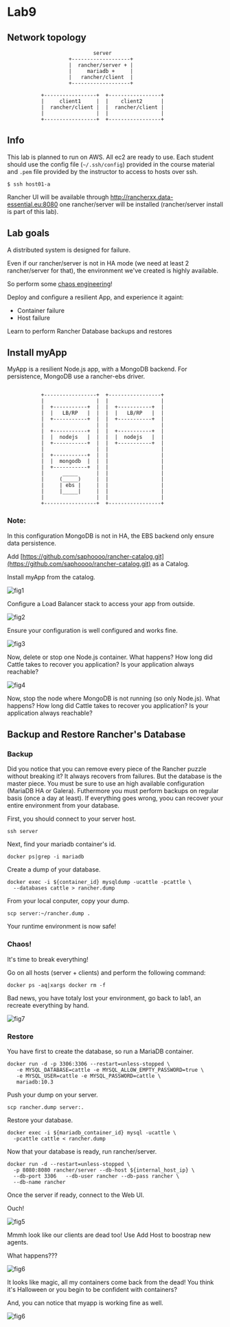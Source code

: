 # Lab9

## Network topology


```
                            server
                    +-------------------+
                    |  rancher/server + |
                    |     mariadb +     |
                    |   rancher/client  |
                    +-------------------+

           +-----------------+  +-----------------+
           |     client1     |  |    client2      |
           |  rancher/client |  |  rancher/client |
           |                 |  |                 |
           +-----------------+  +-----------------+
```

## Info

This lab is planned to run on AWS. All ec2 are ready to use. Each student should use the config file (`~/.ssh/config`) provided in the course material and `.pem` file provided by the instructor to access to hosts over ssh.

`$ ssh host01-a`

Rancher UI will be available through http://rancherxx.data-essential.eu:8080 one rancher/server will be installed (rancher/server install is part of this lab).

## Lab goals

A distributed system is designed for failure.

Even if our rancher/server is not in HA mode (we need at least 2 rancher/server for that), the environment we've created is highly available.

So perform some [chaos engineering](http://principlesofchaos.org/)!

Deploy and configure a resilient App, and experience it againt:

- Container failure
- Host failure
 
Learn to perform Rancher Database backups and restores

## Install myApp

MyApp is a resilient Node.js app, with a MongoDB backend. For persistence, MongoDB use a rancher-ebs driver.

```

           +-----------------+  +-----------------+
           |                 |  |                 |
           |  +-----------+  |  |  +-----------+  |
           |  |   LB/RP   |  |  |  |   LB/RP   |  |
           |  +-----------+  |  |  +-----------+  |
           |                 |  |                 |
           |  +-----------+  |  |  +-----------+  |
           |  |  nodejs   |  |  |  |  nodejs   |  |
           |  +-----------+  |  |  +-----------+  |
           |                 |  |                 |
           |  +-----------+  |  |                 |
           |  |  mongodb  |  |  |                 |
           |  +-----------+  |  |                 |
           |      _____      |  |                 |
           |     (_____)     |  |                 |
           |     | ebs |     |  |                 |
           |     |_____|     |  |                 |
           |                 |  |                 |
           +-----------------+  +-----------------+
```

### Note:

In this configuration MongoDB is not in HA, the EBS backend only ensure data persistence.

Add [https://github.com/saphoooo/rancher-catalog.git](https://github.com/saphoooo/rancher-catalog.git) as a Catalog.

Install myApp from the catalog.

![fig1](https://s3-eu-west-1.amazonaws.com/data-essential-rancher-primer-lab/lab9/fig1.png)

Configure a Load Balancer stack to access your app from outside.

![fig2](https://s3-eu-west-1.amazonaws.com/data-essential-rancher-primer-lab/lab9/fig2.png)

Ensure your configuration is well configured and works fine.

![fig3](https://s3-eu-west-1.amazonaws.com/data-essential-rancher-primer-lab/lab9/fig3.png)

Now, delete or stop one Node.js container. What happens? How long did Cattle takes to recover you application? Is your application always reachable?

![fig4](https://s3-eu-west-1.amazonaws.com/data-essential-rancher-primer-lab/lab9/fig4.png)

Now, stop the node where MongoDB is not running (so only Node.js). What happens? How long did Cattle takes to recover you application? Is your application always reachable?

## Backup and Restore Rancher's Database


### Backup

Did you notice that you can remove every piece of the Rancher puzzle without breaking it? It always recovers from failures. But the database is the master piece. You must be sure to use an high available configuration (MariaDB HA or Galera). Futhermore you must perform backups on regular basis (once a day at least). If everything goes wrong, yoou can recover your entire environment from your database.

First, you should connect to your server host.

```ssh server```

Next, find your mariadb container's id.

```docker ps|grep -i mariadb```

Create a dump of your database.


```
docker exec -i ${container_id} mysqldump -ucattle -pcattle \
  --databases cattle > rancher.dump
```

From your local conputer, copy your dump.

```scp server:~/rancher.dump .```

Your runtime environment is now safe!

### Chaos!

It's time to break everything!

Go on all hosts (server + clients) and perform the following command:

```docker ps -aq|xargs docker rm -f```

Bad news, you have totaly lost your environment, go back to lab1, an recreate everything by hand.

![fig7](https://s3-eu-west-1.amazonaws.com/data-essential-rancher-primer-lab/lab9/fig7.png)

### Restore

You have first to create the database, so run a MariaDB container.

```
docker run -d -p 3306:3306 --restart=unless-stopped \
   -e MYSQL_DATABASE=cattle -e MYSQL_ALLOW_EMPTY_PASSWORD=true \
   -e MYSQL_USER=cattle -e MYSQL_PASSWORD=cattle \
   mariadb:10.3
```

Push your dump on your server.

```scp rancher.dump server:.```

Restore your database.

```
docker exec -i ${mariadb_container_id} mysql -ucattle \
  -pcattle cattle < rancher.dump
```

Now that your database is ready, run rancher/server.

```
docker run -d --restart=unless-stopped \
  -p 8080:8080 rancher/server --db-host ${internal_host_ip} \
  --db-port 3306   --db-user rancher --db-pass rancher \
  --db-name rancher
```

Once the server if ready, connect to the Web UI.

Ouch!

![fig5](https://s3-eu-west-1.amazonaws.com/data-essential-rancher-primer-lab/lab9/fig5.png)

Mmmh look like our clients are dead too! Use Add Host to boostrap new agents.

What happens???

![fig6](https://s3-eu-west-1.amazonaws.com/data-essential-rancher-primer-lab/lab9/fig6.png)

It looks like magic, all my containers come back from the dead! You think it's Halloween or you begin to be confident with containers?

And, you can notice that myapp is working fine as well.

![fig6](https://s3-eu-west-1.amazonaws.com/data-essential-rancher-primer-lab/lab9/fig3.png)